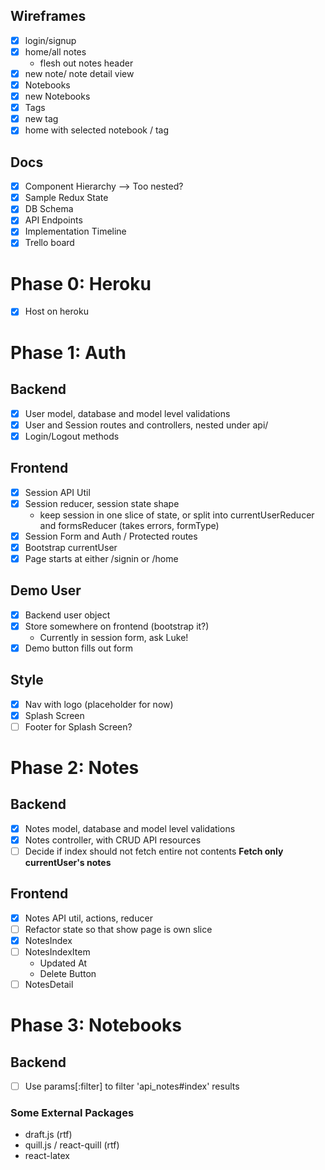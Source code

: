 ## Wireframes
- [x] login/signup
- [x] home/all notes
  - flesh out notes header
- [x] new note/ note detail view
- [x] Notebooks
- [x] new Notebooks
- [x] Tags
- [x] new tag
- [x] home with selected notebook / tag

## Docs
- [x] Component Hierarchy
    --> Too nested?
- [x] Sample Redux State
- [x] DB Schema
- [x] API Endpoints
- [x] Implementation Timeline
- [x] Trello board

# Phase 0: Heroku
 - [x] Host on heroku

# Phase 1: Auth
## Backend
- [x] User model, database and model level validations
- [x] User and Session routes and controllers, nested under api/
- [x] Login/Logout methods

## Frontend
- [x] Session API Util
- [x] Session reducer, session state shape
  - keep session in one slice of state, or split into
    currentUserReducer and formsReducer (takes errors, formType)
- [x] Session Form and Auth / Protected routes
- [x] Bootstrap currentUser
- [x] Page starts at either /signin or /home

## Demo User
- [x] Backend user object
- [x] Store somewhere on frontend (bootstrap it?)
   - Currently in session form, ask Luke!
- [x] Demo button fills out form

## Style
 - [x] Nav with logo (placeholder for now)
 - [x] Splash Screen
 - [ ] Footer for Splash Screen?

# Phase 2: Notes
## Backend
- [x] Notes model, database and model level validations
- [x] Notes controller, with CRUD API resources
- [ ] Decide if index should not fetch entire not contents
  **Fetch only currentUser's notes**

## Frontend
- [x] Notes API util, actions, reducer
- [ ] Refactor state so that show page is own slice
- [x] NotesIndex
- [ ] NotesIndexItem
  * Updated At
  * Delete Button
- [ ] NotesDetail

# Phase 3: Notebooks
## Backend
 - [ ] Use params[:filter] to filter 'api_notes#index' results

### Some External Packages
* draft.js (rtf)
* quill.js / react-quill (rtf)
* react-latex
